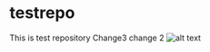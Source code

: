 # testrepo
This is test repository
Change3 
change 2
![alt text](https://github.com/whoaminb/testrepo/blob/main/eth2.png?raw=true)
